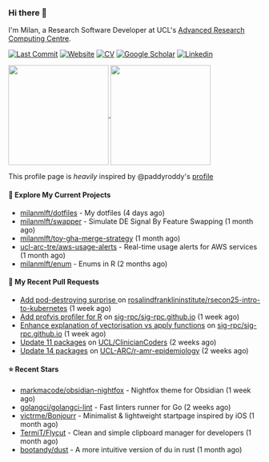 ### Hi there 👋

I'm Milan, a Research Software Developer at UCL's [Advanced Research Computing
Centre](https://www.ucl.ac.uk/advanced-research-computing/advanced-research-computing-centre).

[![Last Commit](https://img.shields.io/github/last-commit/milanmlft/milanmlft?label=updated)](https://github.com/milanmlft)
[![Website](https://img.shields.io/badge/GitHub%20Pages-222?logo=githubpages&logoColor=fff&style=for-the-badge&style=flat)](https://milanmlft.dev)
[![CV](https://img.shields.io/badge/CV-PDF-pink.svg)](https://milanmlft.netlify.app/uploads/resume.pdf)
[![Google Scholar](https://img.shields.io/badge/Google%20Scholar-4285F4?logo=googlescholar&logoColor=fff&style=for-the-badge&style=flat)](https://scholar.google.com/citations?user=LwW40HQAAAAJ&hl=en)
[![Linkedin](https://img.shields.io/badge/LinkedIn-0A66C2?logo=linkedin&logoColor=fff&style=for-the-badge&style=flat)](http://www.linkedin.com/in/milan-malfait)


<a href="https://github.com/milanmlft/milanmlft#gh-dark-mode-only">
  <img height=200 align="center" src="https://github-readme-stats-paddyroddy.vercel.app/api?username=milanmlft&disable_animations=true&hide_border=true&hide_title=true&include_all_commits=true&rank_icon=github&show=prs_merged,reviews&show_icons=true&theme=tokyonight" />
</a>


<a href="https://github.com/milanmlft/milanmlft#gh-light-mode-only">
  <img height=200 align="center" src="https://github-readme-stats-paddyroddy.vercel.app/api?username=milanmlft&disable_animations=true&hide_border=true&hide_title=true&include_all_commits=true&rank_icon=github&show=prs_merged,reviews&show_icons=true&theme=default" />
</a>

This profile page is _heavily_ inspired by @paddyroddy's [profile](https://github.com/paddyroddy/paddyroddy)

#### 👷 Explore My Current Projects

- [milanmlft/dotfiles](https://github.com/milanmlft/dotfiles) - My dotfiles
  (4 days ago)
- [milanmlft/swapper](https://github.com/milanmlft/swapper) - Simulate DE Signal By Feature Swapping
  (1 month ago)
- [milanmlft/toy-gha-merge-strategy](https://github.com/milanmlft/toy-gha-merge-strategy)
  (1 month ago)
- [ucl-arc-tre/aws-usage-alerts](https://github.com/ucl-arc-tre/aws-usage-alerts) - Real-time usage alerts for AWS services
  (1 month ago)
- [milanmlft/enum](https://github.com/milanmlft/enum) - Enums in R
  (2 months ago)

#### 🔨 My Recent Pull Requests

- [Add pod-destroying surprise ](https://github.com/rosalindfranklininstitute/rsecon25-intro-to-kubernetes/pull/29) on [rosalindfranklininstitute/rsecon25-intro-to-kubernetes](https://github.com/rosalindfranklininstitute/rsecon25-intro-to-kubernetes)
  (1 week ago)
- [Add profvis profiler for R](https://github.com/sig-rpc/sig-rpc.github.io/pull/48) on [sig-rpc/sig-rpc.github.io](https://github.com/sig-rpc/sig-rpc.github.io)
  (1 week ago)
- [Enhance explanation of vectorisation vs apply functions](https://github.com/sig-rpc/sig-rpc.github.io/pull/35) on [sig-rpc/sig-rpc.github.io](https://github.com/sig-rpc/sig-rpc.github.io)
  (1 week ago)
- [Update 11 packages](https://github.com/UCL/ClinicianCoders/pull/62) on [UCL/ClinicianCoders](https://github.com/UCL/ClinicianCoders)
  (2 weeks ago)
- [Update 14 packages](https://github.com/UCL-ARC/r-amr-epidemiology/pull/74) on [UCL-ARC/r-amr-epidemiology](https://github.com/UCL-ARC/r-amr-epidemiology)
  (2 weeks ago)

#### ⭐ Recent Stars

- [markmacode/obsidian-nightfox](https://github.com/markmacode/obsidian-nightfox) - Nightfox theme for Obsidian
  (1 week ago)
- [golangci/golangci-lint](https://github.com/golangci/golangci-lint) - Fast linters runner for Go
  (2 weeks ago)
- [victrme/Bonjourr](https://github.com/victrme/Bonjourr) - Minimalist &amp; lightweight startpage inspired by iOS
  (1 month ago)
- [TermiT/Flycut](https://github.com/TermiT/Flycut) - Clean and simple clipboard manager for developers
  (1 month ago)
- [bootandy/dust](https://github.com/bootandy/dust) - A more intuitive version of du in rust
  (1 month ago)
